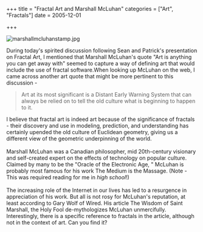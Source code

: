 +++
title = "Fractal Art and Marshall McLuhan"
categories = ["Art", "Fractals"]
date = 2005-12-01


+++

<img src="https://www.fractalog.com/jpg/marshallmcluhanstamp.jpg" alt="marshallmcluhanstamp.jpg"/>

During today's spirited discussion following Sean and Patrick's presentation on Fractal Art, I mentioned that Marshall McLuhan's quote "Art is anything you can get away with" seemed to capture a way of defining art that would include the use of fractal software.When looking up McLuhan on the web, I came across another art quote that might be more pertinent to this discussion -
<blockquote>Art at its most significant is a Distant Early Warning System that can always be relied on to tell the old culture what is beginning to happen to it.</blockquote>
I believe that fractal art is indeed art because of the significance of fractals - their discovery and use in modeling, prediction, and understanding has certainly upended the old culture of Euclidean geometry, giving us a different view of the geometric underpinning of the world. </br></br>Marshall McLuhan was a Canadian philosopher, mid 20th-century visionary and self-created expert on the effects of technology on popular culture. Claimed by many to be the "Oracle of the Electronic Age, " McLuhan is probably most famous for his work The Medium is the Massage. (Note - This was required reading for me in <em>high school</em>!) </br></br>The increasing role of the Internet in our lives has led to a resurgence in appreciation of his work. But all is not rosy for McLuhan's reputation, at least according to Gary Wolf of Wired. His article The Wisdom of Saint Marshall, the Holy Fool de-mythologizes McLuhan unmercifully. Interestingly, there is a specific reference to fractals in the article, although not in the context of art. Can you find it?